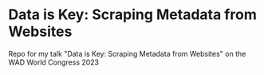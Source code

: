 # Data is Key: Scraping Metadata from Websites
Repo for my talk "Data is Key: Scraping Metadata from Websites" on the WAD World Congress 2023
